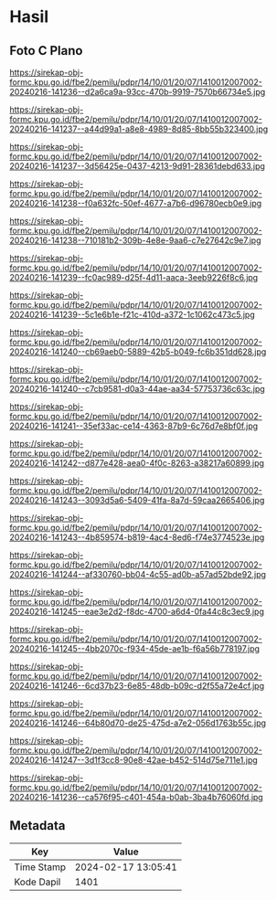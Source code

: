 # Hasil

## Foto C Plano

https://sirekap-obj-formc.kpu.go.id/fbe2/pemilu/pdpr/14/10/01/20/07/1410012007002-20240216-141236--d2a6ca9a-93cc-470b-9919-7570b66734e5.jpg

https://sirekap-obj-formc.kpu.go.id/fbe2/pemilu/pdpr/14/10/01/20/07/1410012007002-20240216-141237--a44d99a1-a8e8-4989-8d85-8bb55b323400.jpg

https://sirekap-obj-formc.kpu.go.id/fbe2/pemilu/pdpr/14/10/01/20/07/1410012007002-20240216-141237--3d56425e-0437-4213-9d91-28361debd633.jpg

https://sirekap-obj-formc.kpu.go.id/fbe2/pemilu/pdpr/14/10/01/20/07/1410012007002-20240216-141238--f0a632fc-50ef-4677-a7b6-d96780ecb0e9.jpg

https://sirekap-obj-formc.kpu.go.id/fbe2/pemilu/pdpr/14/10/01/20/07/1410012007002-20240216-141238--710181b2-309b-4e8e-9aa6-c7e27642c9e7.jpg

https://sirekap-obj-formc.kpu.go.id/fbe2/pemilu/pdpr/14/10/01/20/07/1410012007002-20240216-141239--fc0ac989-d25f-4d11-aaca-3eeb9226f8c6.jpg

https://sirekap-obj-formc.kpu.go.id/fbe2/pemilu/pdpr/14/10/01/20/07/1410012007002-20240216-141239--5c1e6b1e-f21c-410d-a372-1c1062c473c5.jpg

https://sirekap-obj-formc.kpu.go.id/fbe2/pemilu/pdpr/14/10/01/20/07/1410012007002-20240216-141240--cb69aeb0-5889-42b5-b049-fc6b351dd628.jpg

https://sirekap-obj-formc.kpu.go.id/fbe2/pemilu/pdpr/14/10/01/20/07/1410012007002-20240216-141240--c7cb9581-d0a3-44ae-aa34-57753736c63c.jpg

https://sirekap-obj-formc.kpu.go.id/fbe2/pemilu/pdpr/14/10/01/20/07/1410012007002-20240216-141241--35ef33ac-ce14-4363-87b9-6c76d7e8bf0f.jpg

https://sirekap-obj-formc.kpu.go.id/fbe2/pemilu/pdpr/14/10/01/20/07/1410012007002-20240216-141242--d877e428-aea0-4f0c-8263-a38217a60899.jpg

https://sirekap-obj-formc.kpu.go.id/fbe2/pemilu/pdpr/14/10/01/20/07/1410012007002-20240216-141243--3093d5a6-5409-41fa-8a7d-59caa2665406.jpg

https://sirekap-obj-formc.kpu.go.id/fbe2/pemilu/pdpr/14/10/01/20/07/1410012007002-20240216-141243--4b859574-b819-4ac4-8ed6-f74e3774523e.jpg

https://sirekap-obj-formc.kpu.go.id/fbe2/pemilu/pdpr/14/10/01/20/07/1410012007002-20240216-141244--af330760-bb04-4c55-ad0b-a57ad52bde92.jpg

https://sirekap-obj-formc.kpu.go.id/fbe2/pemilu/pdpr/14/10/01/20/07/1410012007002-20240216-141245--eae3e2d2-f8dc-4700-a6d4-0fa44c8c3ec9.jpg

https://sirekap-obj-formc.kpu.go.id/fbe2/pemilu/pdpr/14/10/01/20/07/1410012007002-20240216-141245--4bb2070c-f934-45de-ae1b-f6a56b778197.jpg

https://sirekap-obj-formc.kpu.go.id/fbe2/pemilu/pdpr/14/10/01/20/07/1410012007002-20240216-141246--6cd37b23-6e85-48db-b09c-d2f55a72e4cf.jpg

https://sirekap-obj-formc.kpu.go.id/fbe2/pemilu/pdpr/14/10/01/20/07/1410012007002-20240216-141246--64b80d70-de25-475d-a7e2-056d1763b55c.jpg

https://sirekap-obj-formc.kpu.go.id/fbe2/pemilu/pdpr/14/10/01/20/07/1410012007002-20240216-141247--3d1f3cc8-90e8-42ae-b452-514d75e711e1.jpg

https://sirekap-obj-formc.kpu.go.id/fbe2/pemilu/pdpr/14/10/01/20/07/1410012007002-20240216-141236--ca576f95-c401-454a-b0ab-3ba4b76060fd.jpg


## Metadata

| Key        | Value               |
| ---------- | ------------------- |
| Time Stamp | 2024-02-17 13:05:41 |
| Kode Dapil | 1401                |



